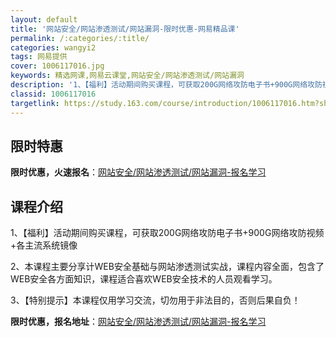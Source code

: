 ```yaml
---
layout: default
title: '网站安全/网站渗透测试/网站漏洞-限时优惠-网易精品课'
permalink: /:categories/:title/
categories: wangyi2
tags: 网易提供
cover: 1006117016.jpg
keywords: 精选网课,网易云课堂,网站安全/网站渗透测试/网站漏洞
description: '1、【福利】活动期间购买课程，可获取200G网络攻防电子书+900G网络攻防视频+各主流系统镜像2、本课程主要分享计WE'
classid: 1006117016
targetlink: https://study.163.com/course/introduction/1006117016.htm?share=1&shareId=1025206652&utm_campaign=share&utm_medium=iphoneShare&utm_source=&utm_u=1025206652
---
```


## 限时特惠

**限时优惠，火速报名**：[网站安全/网站渗透测试/网站漏洞-报名学习](https://study.163.com/course/introduction/1006117016.htm?share=1&shareId=1025206652&utm_campaign=share&utm_medium=iphoneShare&utm_source=&utm_u=1025206652)

## 课程介绍

1、【福利】活动期间购买课程，可获取200G网络攻防电子书+900G网络攻防视频+各主流系统镜像

2、本课程主要分享计WEB安全基础与网站渗透测试实战，课程内容全面，包含了WEB安全各方面知识，课程适合喜欢WEB安全技术的人员观看学习。

3、【特别提示】本课程仅用学习交流，切勿用于非法目的，否则后果自负！

**限时优惠，报名地址**：[网站安全/网站渗透测试/网站漏洞-报名学习](https://study.163.com/course/introduction/1006117016.htm?share=1&shareId=1025206652&utm_campaign=share&utm_medium=iphoneShare&utm_source=&utm_u=1025206652)

